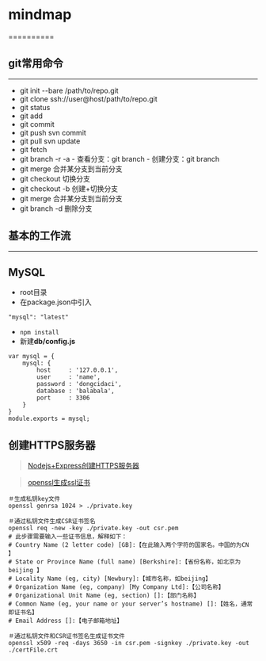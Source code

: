# mindmap
==========
## git常用命令
----------------
 - git init --bare /path/to/repo.git 
 - git clone ssh://user\@host/path/to/repo.git 
 - git status 
 - git add 
 - git commit 
 - git push svn commit
 - git pull svn update
 - git fetch 
 - git branch -r -a -   查看分支：git branch -   创建分支：git branch 
 - git merge 合并某分支到当前分支 
 - git checkout 切换分支 
 - git checkout -b 创建+切换分支 
 - git merge 合并某分支到当前分支 
 - git branch -d 删除分支

## 基本的工作流
------------
## MySQL
- root目录
- 在package.json中引入
```
"mysql": "latest"
```
- `npm install`
- 新建**db/config.js**
```
var mysql = {
    mysql: {
        host     : '127.0.0.1',
        user     : 'name',
        password : 'dongcidaci',
        database : 'balabala',
        port     : 3306
    }
}
module.exports = mysql;

```

## 创建HTTPS服务器
>[Nodejs+Express创建HTTPS服务器](http://www.jianshu.com/p/853099ae2edd)

>[openssl生成ssl证书](https://my.oschina.net/mzzyk/blog/543013)

 ```
＃生成私钥key文件
openssl genrsa 1024 > ./private.key

＃通过私钥文件生成CSR证书签名
openssl req -new -key ./private.key -out csr.pem
# 此步骤需要输入一些证书信息，解释如下：
# Country Name (2 letter code) [GB]:【在此输入两个字符的国家名。中国的为CN 】
# State or Province Name (full name) [Berkshire]:【省份名称，如北京为beijing 】
# Locality Name (eg, city) [Newbury]:【城市名称，如beijing】
# Organization Name (eg, company) [My Company Ltd]:【公司名称】
# Organizational Unit Name (eg, section) []:【部门名称】
# Common Name (eg, your name or your server’s hostname) []:【姓名，通常即证书名】
# Email Address []:【电子邮箱地址】

＃通过私钥文件和CSR证书签名生成证书文件
openssl x509 -req -days 3650 -in csr.pem -signkey ./private.key -out ./certFile.crt
```

